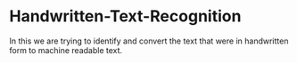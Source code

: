 # Handwritten-Text-Recognition
In this we are trying to identify and convert the text that were in handwritten form to machine readable text.
